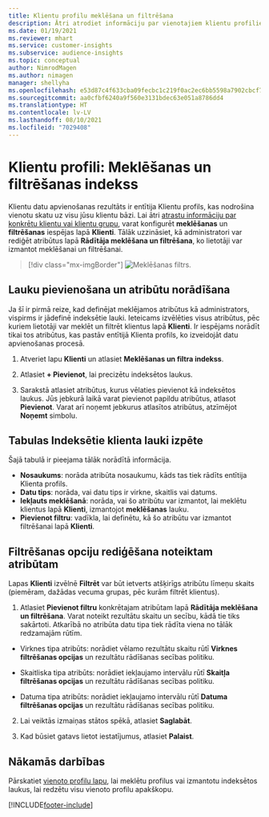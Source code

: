 ```yaml
---
title: Klientu profilu meklēšana un filtrēšana
description: Ātri atrodiet informāciju par vienotajiem klientu profiliem un filtrējiet norādītos atribūtus.
ms.date: 01/19/2021
ms.reviewer: mhart
ms.service: customer-insights
ms.subservice: audience-insights
ms.topic: conceptual
author: NimrodMagen
ms.author: nimagen
manager: shellyha
ms.openlocfilehash: e53d87c4f633cba09fecbc1c219f0ac2ec6bb5598a7902cbcf7398d26d6d7c6b
ms.sourcegitcommit: aa0cfbf6240a9f560e3131bdec63e051a8786dd4
ms.translationtype: HT
ms.contentlocale: lv-LV
ms.lasthandoff: 08/10/2021
ms.locfileid: "7029408"
---
```

# <a name="customer-profiles-search--filter-index"></a>Klientu profili: Meklēšanas un filtrēšanas indekss

Klientu datu apvienošanas rezultāts ir entītija Klientu profils, kas nodrošina vienotu skatu uz visu jūsu klientu bāzi. Lai ātri [atrastu informāciju par konkrētu klientu vai klientu grupu](customer-profiles.md), varat konfigurēt **meklēšanas** un **filtrēšanas** iespējas lapā **Klienti**. Tālāk uzzināsiet, kā administratori var rediģēt atribūtus lapā **Rādītāja meklēšana un filtrēšana**, ko lietotāji var izmantot meklēšanai un filtrēšanai.

> [!div class="mx-imgBorder"]
> ![Meklēšanas filtrs.](media/search-filter.png "Meklēšanas rezultātu filtrs")

## <a name="add-fields-and-specify-attributes"></a>Lauku pievienošana un atribūtu norādīšana

Ja šī ir pirmā reize, kad definējat meklējamos atribūtus kā administrators, vispirms ir jādefinē indeksētie lauki. Ieteicams izvēlēties visus atribūtus, pēc kuriem lietotāji var meklēt un filtrēt klientus lapā **Klienti**. Ir iespējams norādīt tikai tos atribūtus, kas pastāv entītijā Klienta profils, ko izveidojāt datu apvienošanas procesā.

1. Atveriet lapu **Klienti** un atlasiet **Meklēšanas un filtra indekss**.

2. Atlasiet **+ Pievienot**, lai precizētu indeksētos laukus.

3. Sarakstā atlasiet atribūtus, kurus vēlaties pievienot kā indeksētos laukus. Jūs jebkurā laikā varat pievienot papildu atribūtus, atlasot **Pievienot**. Varat arī noņemt jebkurus atlasītos atribūtus, atzīmējot **Noņemt** simbolu.

## <a name="explore-the-indexed-customer-fields-table"></a>Tabulas Indeksētie klienta lauki izpēte

Šajā tabulā ir pieejama tālāk norādītā informācija.

- **Nosaukums**: norāda atribūta nosaukumu, kāds tas tiek rādīts entītija Klienta profils.
- **Datu tips**: norāda, vai datu tips ir virkne, skaitlis vai datums.
- **Iekļauts meklēšanā**: norāda, vai šo atribūtu var izmantot, lai meklētu klientus lapā **Klienti**, izmantojot **meklēšanas** lauku.
- **Pievienot filtru**: vadīkla, lai definētu, kā šo atribūtu var izmantot filtrēšanai lapā **Klienti**.

## <a name="editing-filtering-options-for-a-given-attribute"></a>Filtrēšanas opciju rediģēšana noteiktam atribūtam

Lapas **Klienti** izvēlnē **Filtrēt** var būt ietverts atšķirīgs atribūtu līmeņu skaits (piemēram, dažādas vecuma grupas, pēc kurām filtrēt klientus).

1. Atlasiet **Pievienot filtru** konkrētajam atribūtam lapā **Rādītāja meklēšana un filtrēšana**. Varat noteikt rezultātu skaitu un secību, kādā tie tiks sakārtoti. Atkarībā no atribūta datu tipa tiek rādīta viena no tālāk redzamajām rūtīm.

- Virknes tipa atribūts: norādiet vēlamo rezultātu skaitu rūtī **Virknes filtrēšanas opcijas** un rezultātu rādīšanas secības politiku.

- Skaitliska tipa atribūts: norādiet iekļaujamo intervālu rūtī **Skaitļa filtrēšanas opcijas** un rezultātu rādīšanas secības politiku.

- Datuma tipa atribūts: norādiet iekļaujamo intervālu rūtī **Datuma filtrēšanas opcijas** un rezultātu rādīšanas secības politiku.

2. Lai veiktās izmaiņas stātos spēkā, atlasiet **Saglabāt**.

3. Kad būsiet gatavs lietot iestatījumus, atlasiet **Palaist**.

## <a name="next-steps"></a>Nākamās darbības

Pārskatiet [vienoto profilu lapu](customer-profiles.md), lai meklētu profilus vai izmantotu indeksētos laukus, lai redzētu visu vienoto profilu apakškopu.


[!INCLUDE[footer-include](../includes/footer-banner.md)]